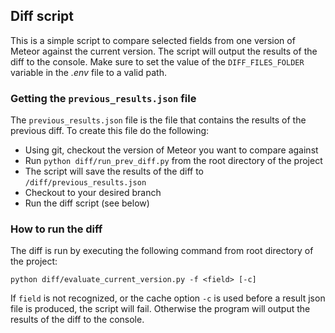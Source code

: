 ## Diff script ##
This is a simple script to compare selected fields from one version of Meteor against the current
version. The script will output the results of the diff to the console. Make sure to set the value of the
`DIFF_FILES_FOLDER` variable in the *.env* file to a valid path.

### Getting the `previous_results.json` file
The `previous_results.json` file is the file that contains the results of the previous diff.
To create this file do the following:
- Using git, checkout the version of Meteor you want to compare against
- Run `python diff/run_prev_diff.py` from the root directory of the project
- The script will save the results of the diff to `/diff/previous_results.json`
- Checkout to your desired branch
- Run the diff script (see below)

### How to run the diff
The diff is run by executing the following command from root directory of the project:

``` python diff/evaluate_current_version.py -f <field> [-c] ```

If `field` is not recognized, or the cache option `-c` is used before a result json file is produced,
the script will fail. Otherwise the program will output the results of the diff to the console.
